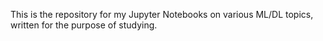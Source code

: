 This is the repository for my Jupyter Notebooks on various ML/DL topics, written for the purpose of studying.